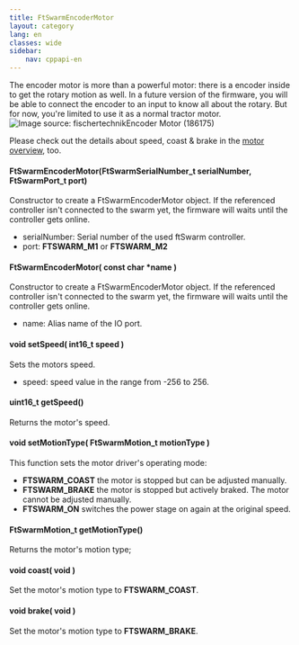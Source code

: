 ```yaml
---
title: FtSwarmEncoderMotor
layout: category
lang: en
classes: wide
sidebar:
    nav: cppapi-en
---
```

<div class="apicontainer">
    <div class="apileft">
        The encoder motor is more than a powerful motor: there is a encoder inside to get the rotary motion as well.
        In a future version of the firmware, you will be able to connect the encoder to an input to know all about the rotary.
        But for now, you're limited to use it as a normal tractor motor. 
    </div>
    <div class="apiright apiimg"><img title="Image source: fischertechnik" src="/assets/img/motor/motor-encoder.png">Encoder Motor (186175)</div>
</div>

Please check out the details about speed, coast & brake in the [motor overview](../motorS/), too.

#### FtSwarmEncoderMotor(FtSwarmSerialNumber_t serialNumber, FtSwarmPort_t port)

Constructor to create a FtSwarmEncoderMotor object. If the referenced controller isn't connected to the swarm yet, the firmware will waits until the controller gets online.

- serialNumber: Serial number of the used ftSwarm controller.
- port: **FTSWARM_M1** or **FTSWARM_M2**

#### FtSwarmEncoderMotor( const char *name )

Constructor to create a FtSwarmEncoderMotor object. If the referenced controller isn't connected to the swarm yet, the firmware will waits until the controller gets online.

- name: Alias name of the IO port.

#### void setSpeed( int16_t speed )

Sets the motors speed.

- speed: speed value in the range from -256 to 256.

#### uint16_t getSpeed()

Returns the motor's speed.

#### void setMotionType( FtSwarmMotion_t motionType )

This function sets the motor driver's operating mode:
- **FTSWARM_COAST** the motor is stopped but can be adjusted manually.
- **FTSWARM_BRAKE** the motor is stopped but actively braked. The motor cannot be adjusted manually.
- **FTSWARM_ON** switches the power stage on again at the original speed.

#### FtSwarmMotion_t getMotionType()

Returns the motor's motion type;

#### void coast( void )

Set the motor's motion type to **FTSWARM_COAST**.

#### void brake( void )

Set the motor's motion type to **FTSWARM_BRAKE**.